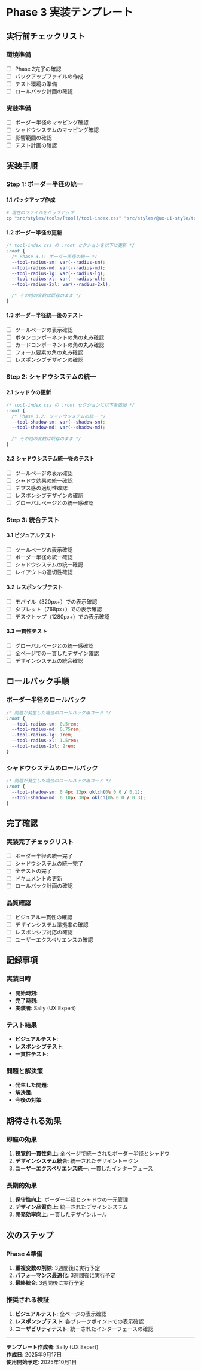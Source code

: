 # Phase 3 実装テンプレート

## 実行前チェックリスト

### 環境準備
- [ ] Phase 2完了の確認
- [ ] バックアップファイルの作成
- [ ] テスト環境の準備
- [ ] ロールバック計画の確認

### 実装準備
- [ ] ボーダー半径のマッピング確認
- [ ] シャドウシステムのマッピング確認
- [ ] 影響範囲の確認
- [ ] テスト計画の確認

## 実装手順

### Step 1: ボーダー半径の統一

#### 1.1 バックアップ作成
```bash
# 現在のファイルをバックアップ
cp "src/styles/tools/[tool]/tool-index.css" "src/styles/@ux-ui-style/tool-index-phase3-backup-$(Get-Date -Format 'yyyyMMdd-HHmmss').css"
```

#### 1.2 ボーダー半径の更新
```css
/* tool-index.css の :root セクションを以下に更新 */
:root {
  /* Phase 3.1: ボーダー半径の統一 */
  --tool-radius-sm: var(--radius-sm);
  --tool-radius-md: var(--radius-md);
  --tool-radius-lg: var(--radius-lg);
  --tool-radius-xl: var(--radius-xl);
  --tool-radius-2xl: var(--radius-2xl);
  
  /* その他の変数は既存のまま */
}
```

#### 1.3 ボーダー半径統一後のテスト
- [ ] ツールページの表示確認
- [ ] ボタンコンポーネントの角の丸み確認
- [ ] カードコンポーネントの角の丸み確認
- [ ] フォーム要素の角の丸み確認
- [ ] レスポンシブデザインの確認

### Step 2: シャドウシステムの統一

#### 2.1 シャドウの更新
```css
/* tool-index.css の :root セクションに以下を追加 */
:root {
  /* Phase 3.2: シャドウシステムの統一 */
  --tool-shadow-sm: var(--shadow-sm);
  --tool-shadow-md: var(--shadow-md);
  
  /* その他の変数は既存のまま */
}
```

#### 2.2 シャドウシステム統一後のテスト
- [ ] ツールページの表示確認
- [ ] シャドウ効果の統一確認
- [ ] デプス感の適切性確認
- [ ] レスポンシブデザインの確認
- [ ] グローバルページとの統一感確認

### Step 3: 統合テスト

#### 3.1 ビジュアルテスト
- [ ] ツールページの表示確認
- [ ] ボーダー半径の統一確認
- [ ] シャドウシステムの統一確認
- [ ] レイアウトの適切性確認

#### 3.2 レスポンシブテスト
- [ ] モバイル（320px+）での表示確認
- [ ] タブレット（768px+）での表示確認
- [ ] デスクトップ（1280px+）での表示確認

#### 3.3 一貫性テスト
- [ ] グローバルページとの統一感確認
- [ ] 全ページでの一貫したデザイン確認
- [ ] デザインシステムの統合確認

## ロールバック手順

### ボーダー半径のロールバック
```css
/* 問題が発生した場合のロールバック用コード */
:root {
  --tool-radius-sm: 0.5rem;
  --tool-radius-md: 0.75rem;
  --tool-radius-lg: 1rem;
  --tool-radius-xl: 1.5rem;
  --tool-radius-2xl: 2rem;
}
```

### シャドウシステムのロールバック
```css
/* 問題が発生した場合のロールバック用コード */
:root {
  --tool-shadow-sm: 0 4px 12px oklch(0% 0 0 / 0.1);
  --tool-shadow-md: 0 10px 30px oklch(0% 0 0 / 0.3);
}
```

## 完了確認

### 実装完了チェックリスト
- [ ] ボーダー半径の統一完了
- [ ] シャドウシステムの統一完了
- [ ] 全テストの完了
- [ ] ドキュメントの更新
- [ ] ロールバック計画の確認

### 品質確認
- [ ] ビジュアル一貫性の確認
- [ ] デザインシステム準拠率の確認
- [ ] レスポンシブ対応の確認
- [ ] ユーザーエクスペリエンスの確認

## 記録事項

### 実装日時
- **開始時刻**: 
- **完了時刻**: 
- **実装者**: Sally (UX Expert)

### テスト結果
- **ビジュアルテスト**: 
- **レスポンシブテスト**: 
- **一貫性テスト**: 

### 問題と解決策
- **発生した問題**: 
- **解決策**: 
- **今後の対策**: 

## 期待される効果

### 即座の効果
1. **視覚的一貫性向上**: 全ページで統一されたボーダー半径とシャドウ
2. **デザインシステム統合**: 統一されたデザイントークン
3. **ユーザーエクスペリエンス統一**: 一貫したインターフェース

### 長期的効果
1. **保守性向上**: ボーダー半径とシャドウの一元管理
2. **デザイン品質向上**: 統一されたデザインシステム
3. **開発効率向上**: 一貫したデザインルール

## 次のステップ

### Phase 4準備
1. **重複変数の削除**: 3週間後に実行予定
2. **パフォーマンス最適化**: 3週間後に実行予定
3. **最終統合**: 3週間後に実行予定

### 推奨される検証
1. **ビジュアルテスト**: 全ページの表示確認
2. **レスポンシブテスト**: 各ブレークポイントでの表示確認
3. **ユーザビリティテスト**: 統一されたインターフェースの確認

---

**テンプレート作成者**: Sally (UX Expert)  
**作成日**: 2025年9月17日  
**使用開始予定**: 2025年10月1日
